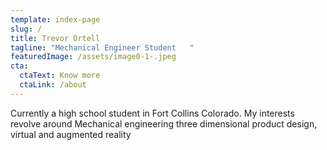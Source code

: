 ```yaml
---
template: index-page
slug: /
title: Trevor Ortell
tagline: "Mechanical Engineer Student   "
featuredImage: /assets/image0-1-.jpeg
cta:
  ctaText: Know more
  ctaLink: /about
---
```

Currently a high school student in Fort Collins Colorado. My interests revolve around Mechanical engineering three dimensional product design, virtual and augmented reality